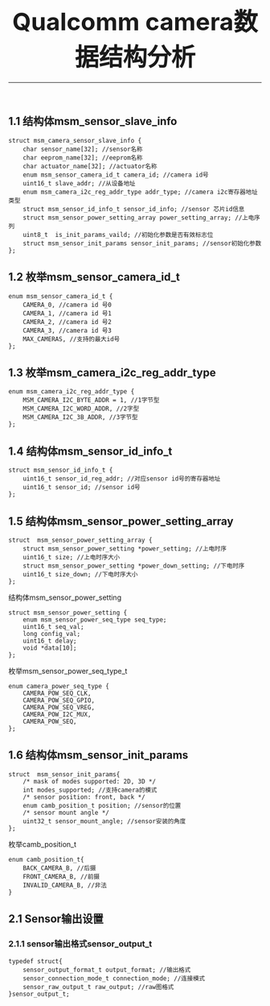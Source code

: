 # <center><font size=8>Qualcomm camera数据结构分析</font></center>
-----------------------------------------------------------------------------------
</br>

## 1.1 结构体msm&#95;sensor&#95;slave&#95;info

	struct msm_camera_sensor_slave_info {
		char sensor_name[32]; //sensor名称
		char eeprom_name[32]; //eeprom名称
		char actuator_name[32]; //actuator名称
		enum msm_sensor_camera_id_t camera_id; //camera id号
		uint16_t slave_addr; //从设备地址
		enum msm_camera_i2c_reg_addr_type addr_type; //camera i2c寄存器地址类型
		struct msm_sensor_id_info_t sensor_id_info; //sensor 芯片id信息
		struct msm_sensor_power_setting_array power_setting_array; //上电序列
		uint8_t  is_init_params_vaild; //初始化参数是否有效标志位
		struct msm_sensor_init_params sensor_init_params; //sensor初始化参数
	}; 

## 1.2 枚举msm&#95;sensor&#95;camera&#95;id&#95;t
	enum msm_sensor_camera_id_t {
		CAMERA_0, //camera id 号0
		CAMERA_1, //camera id 号1
		CAMERA_2, //camera id 号2
		CAMERA_3, //camera id 号3
		MAX_CAMERAS, //支持的最大id号
	};

## 1.3 枚举msm&#95;camera&#95;i2c&#95;reg&#95;addr&#95;type
	enum msm_camera_i2c_reg_addr_type {
		MSM_CAMERA_I2C_BYTE_ADDR = 1, //1字节型
		MSM_CAMERA_I2C_WORD_ADDR, //2字型
		MSM_CAMERA_I2C_3B_ADDR, //3字节型
	};

## 1.4 结构体msm&#95;sensor&#95;id&#95;info&#95;t
	struct msm_sensor_id_info_t {
		uint16_t sensor_id_reg_addr; //对应sensor id号的寄存器地址
		uint16_t sensor_id; //sensor id号
	};

## 1.5 结构体msm&#95;sensor&#95;power&#95;setting&#95;array
	struct  msm_sensor_power_setting_array {
		struct msm_sensor_power_setting *power_setting; //上电时序
		uint16_t size; //上电时序大小
		struct msm_sensor_power_setting *power_down_setting; //下电时序
		uint16_t size_down; //下电时序大小
	};

结构体msm&#95;sensor&#95;power&#95;setting

	struct msm_sensor_power_setting {     
		enum msm_sensor_power_seq_type seq_type;
		uint16_t seq_val;
		long config_val;
		uint16_t delay;
		void *data[10];
	};

枚举msm&#95;sensor&#95;power&#95;seq&#95;type&#95;t

	enum camera_power_seq_type {
		CAMERA_POW_SEQ_CLK,
		CAMERA_POW_SEQ_GPIO,
		CAMERA_POW_SEQ_VREG,
		CAMERA_POW_I2C_MUX,
		CAMERA_POW_SEQ,
	};

## 1.6 结构体msm&#95;sensor&#95;init&#95;params
	struct  msm_sensor_init_params{
		/* mask of modes supported: 2D, 3D */
		int modes_supported; //支持camera的模式
		/* sensor position: front, back */
		enum camb_position_t position; //sensor的位置
		/* sensor mount angle */
		uint32_t sensor_mount_angle; //sensor安装的角度
	};

枚举camb&#95;position&#95;t

	enum camb_position_t{
		BACK_CAMERA_B, //后摄
		FRONT_CAMERA_B, //前摄
		INVALID_CAMERA_B, //非法
	}

## 2.1 Sensor输出设置
### 2.1.1 sensor输出格式sensor&#95;output&#95;t
	typedef struct{
		sensor_output_format_t output_format; //输出格式
		sensor_connection_mode_t connection_mode; //连接模式
		sensor_raw_output_t raw_output; //raw图格式
	}sensor_output_t;